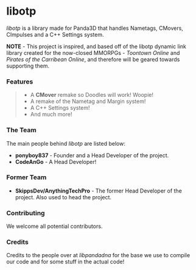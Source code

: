 libotp
===========
_libotp_ is a library made for Panda3D that handles Nametags, CMovers, CImpulses and a C++ Settings system.

__NOTE__ - This project is inspired, and based off of the libotp dynamic link library created for the now-closed MMORPGs - _Toontown Online_ and _Pirates of the Carribean Online_, and therefore will be geared towards supporting them.

### Features ###
> * A **CMover** remake so Doodles will work! Woopie! 
> * A remake of the Nametag and Margin system!
> * A C++ Settings system!
> * And much more!

### The Team ###
The main people behind _libotp_ are listed below:
* **ponyboy837** - Founder and a Head Developer of the project. 
* **CodeAnGo** - A Head Developer!

### Former Team ###
* **SkippsDev/AnythingTechPro** - The former Head Developer of the project. Also used to head the project.

### Contributing ###
We welcome all potential contributors.

### Credits ###
Credits to the people over at _libpandadna_ for the base we use to compile our code and for some stuff in the actual code!
